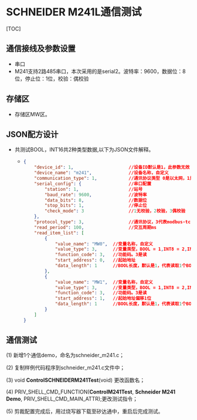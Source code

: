 # SCHNEIDER M241L通信测试

[TOC]

## 通信接线及参数设置

* 串口
* M241支持2路485串口，本次采用的是serial2。波特率：9600，数据位：8位，停止位：1位，校验：偶校验

## 存储区

- 存储区MW区。

## JSON配方设计

* 共测试BOOL，INT16共2种类型数据,以下为JSON文件解释。

  - ```json
    {
        "device_id": 1,                     //设备ID默认是1，此参数无效
        "device_name": "m241",              //设备名称，自定义
        "communication_type": 1,            //通讯协议类型 0是以太网，1是串口 
        "serial_config": {                  //串口配置
            "station": 1,                   //站号
            "baud_rate": 9600,              //波特率
            "data_bits": 8,                 //数据位
            "stop_bits": 1,                 //停止位
            "check_mode": 3                 //1无校验，2校验，3偶校验
        },
        "protocol_type": 3,                 //通讯协议，3代表modbus-tcp协议
        "read_period": 100,                 //交互周期ms
        "read_item_list": [
            {
                "value_name": "MW0",  //变量名称，自定义
                "value_type": 3,      //变量类型，BOOL = 1,INT8 = 2,INT16,INT32,UINT8,UINT16,UINT32,DOUBLE,FLOAT = 9
                "function_code": 3,   //功能码。3是读
            	"start_address": 0,   //起始地址
                "data_length": 1      //BOOL长度，默认是1，代表读取1个BOOL长度
            },
            {
                "value_name": "MW1",  //变量名称，自定义
                "value_type": 3,      //变量类型，BOOL = 1,INT8 = 2,INT16,INT32,UINT8,UINT16,UINT32,DOUBLE,FLOAT = 9
                "function_code": 3,   //功能码。3是读
            	"start_address": 1,   //起始地址偏移1位
                "data_length": 1      //BOOL长度，默认是1，代表读取1个BOOL长度
            }
        ]
    }
    ```

## 通信测试

 (1) 新增1个通信demo，命名为schneider_m241.c；

 (2) 复制样例代码程序到schneider_m241.c文件中；

 (3) void **ControlSCHNEIDERM241Test**(void) 更改函数名；

 (4) PRIV_SHELL_CMD_FUNCTION(**ControlM241Test**, **Schneider M241 Demo**, PRIV_SHELL_CMD_MAIN_ATTR);更改测试指令；

 (5) 剪裁配置完成后，用过烧写器下载至矽达通中，重启后完成测试。



 
